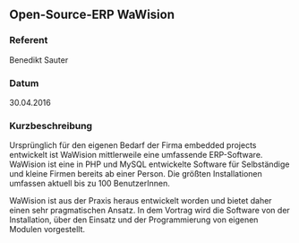 ## Open-Source-ERP WaWision

### Referent
Benedikt Sauter

### Datum
30.04.2016

### Kurzbeschreibung
Ursprünglich für den eigenen Bedarf der Firma embedded projects entwickelt ist
WaWision mittlerweile eine umfassende ERP-Software. WaWision ist eine in PHP
und MySQL entwickelte Software für Selbständige und kleine Firmen bereits ab
einer Person. Die größten Installationen umfassen aktuell bis zu 100
BenutzerInnen.

WaWision ist aus der Praxis heraus entwickelt worden und bietet daher einen
sehr pragmatischen Ansatz. In dem Vortrag wird die Software von der
Installation, über den Einsatz und der Programmierung von eigenen Modulen
vorgestellt.
